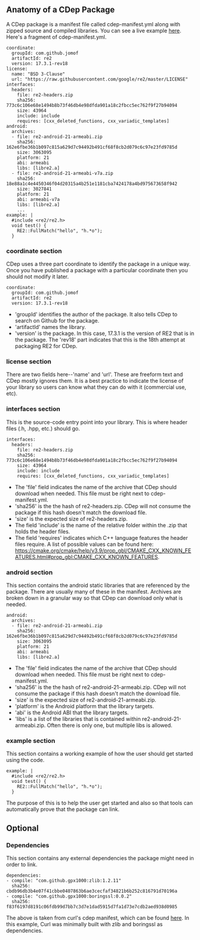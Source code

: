 ## Anatomy of a CDep Package
A CDep package is a manifest file called cdep-manifest.yml along with zipped source and compiled libraries. You can see a live example [here](https://github.com/jomof/re2/releases/download/17.3.1-rev18/cdep-manifest.yml). Here's a fragment of cdep-manifest.yml.

```
coordinate:
  groupId: com.github.jomof
  artifactId: re2
  version: 17.3.1-rev18
license:
  name: "BSD 3-Clause"
  url: "https://raw.githubusercontent.com/google/re2/master/LICENSE"
interfaces:
  headers:
    file: re2-headers.zip
    sha256: 773c6c106e68e1494b8b73f46db4e98dfda901a18c2fbcc5ec762f9f27b94094
    size: 43964
    include: include
    requires: [cxx_deleted_functions, cxx_variadic_templates]
android:
  archives:
  - file: re2-android-21-armeabi.zip
    sha256: 162e6fbe36b1b097c815a629d7c94492b491cf68f8cb2d079c6c97e23fd9785d
    size: 3063095
    platform: 21
    abi: armeabi
    libs: [libre2.a]
  - file: re2-android-21-armeabi-v7a.zip
    sha256: 18e88a1c4e4450346f04d20315a4b251e1181cba7424178a4bd975673658f942
    size: 3027841
    platform: 21
    abi: armeabi-v7a
    libs: [libre2.a]
    ...
example: |
  #include <re2/re2.h>
  void test() {
    RE2::FullMatch("hello", "h.*o");
  }
```

### coordinate section
CDep uses a three part coordinate to identify the package in a unique way. Once you have published a package with a particular coordinate then you should not modify it later.
```
coordinate:
  groupId: com.github.jomof
  artifactId: re2
  version: 17.3.1-rev18
```
* 'groupId' identifies the author of the package. It also tells CDep to search on Github for the package.
* 'artifactId' names the library.
* 'version' is the package. In this case, 17.3.1 is the version of RE2 that is in the package. The 'rev18' part indicates that this is the 18th attempt at packaging RE2 for CDep.

### license section
There are two fields here--'name' and 'url'. These are freeform text and CDep mostly ignores them. It is a best practice to indicate the license of your library so users can know what they can do with it (commercial use, etc).

### interfaces section
This is the source-code entry point into your library. This is where header files (.h, .hpp, etc.) should go.
```
interfaces:
  headers:
    file: re2-headers.zip
    sha256: 773c6c106e68e1494b8b73f46db4e98dfda901a18c2fbcc5ec762f9f27b94094
    size: 43964
    include: include
    requires: [cxx_deleted_functions, cxx_variadic_templates]
```
* The 'file' field indicates the name of the archive that CDep should download when needed. This file must be right next to cdep-manifest.yml.
* 'sha256' is the the hash of re2-headers.zip. CDep will not consume the package if this hash doesn't match the download file.
* 'size' is the expected size of re2-headers.zip.
* The field 'include' is the name of the relative folder within the .zip that holds the header files.
* The field 'requires' indicates which C++ language features the header files require. A list of possible values can be found here: https://cmake.org/cmake/help/v3.9/prop_gbl/CMAKE_CXX_KNOWN_FEATURES.html#prop_gbl:CMAKE_CXX_KNOWN_FEATURES.


### android section
This section contains the android static libraries that are referenced by the package. There are usually many of these in the manifest. Archives are broken down in a granular way so that CDep can download only what is needed.
```
android:
  archives:
  - file: re2-android-21-armeabi.zip
    sha256: 162e6fbe36b1b097c815a629d7c94492b491cf68f8cb2d079c6c97e23fd9785d
    size: 3063095
    platform: 21
    abi: armeabi
    libs: [libre2.a]
```
* The 'file' field indicates the name of the archive that CDep should download when needed. This file must be right next to cdep-manifest.yml.
* 'sha256' is the the hash of re2-android-21-armeabi.zip. CDep will not consume the package if this hash doesn't match the download file.
* 'size' is the expected size of re2-android-21-armeabi.zip.
* 'platform' is the Android platform that the library targets.
* 'abi' is the Android ABI that the library targets.
* 'libs' is a list of the libraries that is contained within re2-android-21-armeabi.zip. Often there is only one, but multiple libs is allowed.

### example section
This section contains a working example of how the user should get started using the code.

```
example: |
  #include <re2/re2.h>
  void test() {
    RE2::FullMatch("hello", "h.*o");
  }
```

The purpose of this is to help the user get started and also so that tools can automatically prove that the package can link.


## Optional
### Dependencies
This section contains any external dependencies the package might need in order to link.

```
dependencies:
- compile: "com.github.gpx1000:zlib:1.2.11"
  sha256: cbdb96db3b4e07f41cbbe0407863b6ae3cecfaf34821b6b252c816791d70196a
- compile: "com.github.gpx1000:boringssl:0.0.2"
  sha256: f83f6197d8191c06fdb99d7bb7c3d7e1dad5915d7fa1d73e7cdb2aed938d0985
```

The above is taken from curl's cdep manifest, which can be found [here](https://github.com/gpx1000/curl/releases/download/7.56.2/cdep-manifest.yml).  In this example, Curl was minimally built with zlib and boringssl as dependencies.

